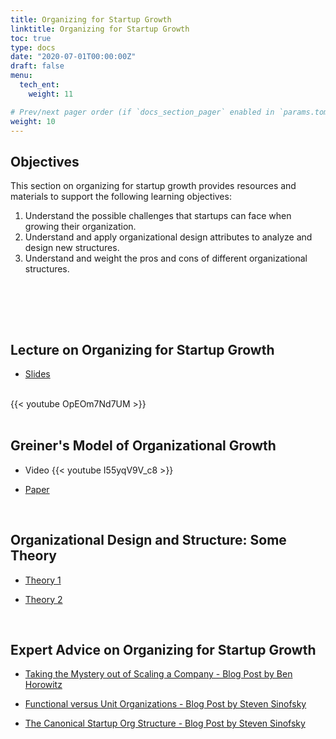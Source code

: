 ```yaml
---
title: Organizing for Startup Growth
linktitle: Organizing for Startup Growth
toc: true
type: docs
date: "2020-07-01T00:00:00Z"
draft: false
menu:
  tech_ent:
    weight: 11

# Prev/next pager order (if `docs_section_pager` enabled in `params.toml`)
weight: 10
---
```


## Objectives

This section on organizing for startup growth provides resources and materials to support the following learning objectives:
1. Understand the possible challenges that startups can face when growing their organization.
2. Understand and apply organizational design attributes to analyze and design new structures.
3. Understand and weight the pros and cons of different organizational structures.


<br/>

<br/><br/>

## Lecture on Organizing for Startup Growth

* [Slides](https://www.dropbox.com/s/ryxc8c94ea4jii0/Technology_Entrepreneurship_Organization_SS21.pdf?dl=0)


<br/>
{{< youtube OpEOm7Nd7UM >}}
<br/><br/>




## Greiner's Model of Organizational Growth

* Video
{{< youtube I55yqV9V_c8 >}}

* [Paper](https://www.dropbox.com/s/5ghyhsfl6y6qg0i/GREINER%20Evolution_and_Revolution_as_Organizations_Grow.pdf?dl=0)

<br/>

## Organizational Design and Structure: Some Theory

* [Theory 1](https://studiousguy.com/organizational-design-structure/)

* [Theory 2](https://www.summaryplanet.com/jobs-business/Organizational-Design-and-Structure.html)



<br/>

## Expert Advice on Organizing for Startup Growth

* [Taking the Mystery out of Scaling a Company - Blog Post by Ben Horowitz](https://a16z.com/2010/08/02/taking-the-mystery-out-of-scaling-a-company/)

* [Functional versus Unit Organizations - Blog Post by Steven Sinofsky](https://medium.learningbyshipping.com/functional-versus-unit-organizations-6b82bfbaa57)

* [The Canonical Startup Org Structure - Blog Post by Steven Sinofsky](https://medium.com/@wmorein/the-canonical-startup-org-structure-4e320d462864)






